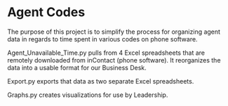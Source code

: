 # Agent Codes

The purpose of this project is to simplify the process for organizing agent
data in regards to time spent in various codes on phone software.

Agent_Unavailable_Time.py pulls from 4 Excel spreadsheets that are
remotely downloaded from inContact (phone software). It reorganizes the data
into a usable format for our Business Desk.

Export.py exports that data as two separate Excel spreadsheets.

Graphs.py creates visualizations for use by Leadership.

